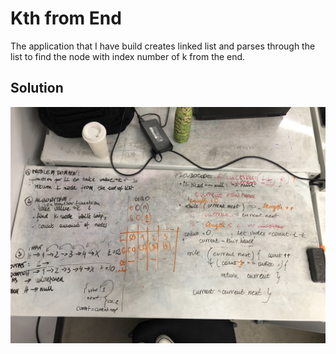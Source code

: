 # Kth from End
The application that I have build creates linked list and parses through the list to find the node with index number of k from the end.

## Solution
![kthFromEnd](assets/kthFromEnd.JPG)